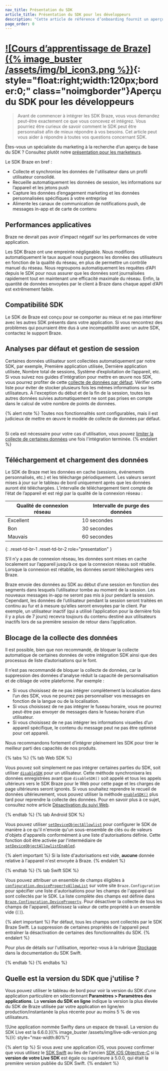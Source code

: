 ```yaml
---
nav_title: Présentation du SDK
article_title: Présentation du SDK pour les développeurs
description: "Cette article de référence d’onboarding fournit un aperçu technique pour les développeurs de SDK Braze. Il aborde les analyses par défaut qui font l’objet d’un suivi par le SDK, le blocage de la collecte automatique de données et la version du SDK publiée de votre application."
page_order: 0
---
```


# [![Cours d’apprentissage de Braze]({% image_buster /assets/img/bl_icon3.png %})](https://learning.braze.com/path/developer/sdk-integration-basics){: style="float:right;width:120px;border:0;" class="noimgborder"}Aperçu du SDK pour les développeurs

> Avant de commencer à intégrer les SDK Braze, vous vous demandez peut-être exactement ce que vous concevez et intégrez. Vous pourriez être curieux de savoir comment le SDK peut être personnalisé afin de mieux répondre à vos besoins. Cet article peut vous aider à répondre à toutes vos questions concernant SDK. 

Êtes-vous un spécialiste du marketing à la recherche d’un aperçu de base du SDK ? Consultez plutôt notre [présentation pour les marketeurs]({{site.baseurl}}/user_guide/getting_started/web_sdk/).

Le SDK Braze en bref :
* Collecte et synchronise les données de l'utilisateur dans un profil utilisateur consolidé.
* Recueille automatiquement les données de session, les informations sur l’appareil et les jetons push
* Capture les données d’engagement marketing et les données personnalisées spécifiques à votre entreprise
* Alimente les canaux de communication de notifications push, de messages in-app et de carte de contenu

## Performances applicatives

Braze ne devrait pas avoir d’impact négatif sur les performances de votre application.

Les SDK Braze ont une empreinte négligeable. Nous modifions automatiquement le taux auquel nous purgeons les données des utilisateurs en fonction de la qualité du réseau, en plus de permettre un contrôle manuel du réseau. Nous regroupons automatiquement les requêtes d’API depuis le SDK pour nous assurer que les données sont journalisées rapidement tout en maintenant une efficacité maximale du réseau. Enfin, la quantité de données envoyées par le client à Braze dans chaque appel d’API est extrêmement faible.

## Compatibilité SDK

Le SDK de Braze est conçu pour se comporter au mieux et ne pas interférer avec les autres SDK présents dans votre application. Si vous rencontrez des problèmes qui pourraient être dus à une incompatibilité avec un autre SDK, contactez le support Braze.

## Analyses par défaut et gestion de session

Certaines données utilisateur sont collectées automatiquement par notre SDK, par exemple, Première application utilisée, Dernière application utilisée, Nombre total de sessions, Système d’exploitation de l’appareil, etc. Si vous suivez nos guides d'intégration pour mettre en œuvre nos SDK, vous pourrez profiter de cette [collecte de données par défaut]({{site.baseurl}}/user_guide/data/user_data_collection/sdk_data_collection/). Vérifier cette liste pour éviter de stocker plusieurs fois les mêmes informations sur les utilisateurs. À l'exception du début et de la fin de la session, toutes les autres données suivies automatiquement ne sont pas prises en compte dans le calcul de votre nombre de points de données.

{% alert note %}
Toutes nos fonctionnalités sont configurables, mais il est judicieux de mettre en œuvre le modèle de collecte de données par défaut.

<br>Si cela est nécessaire pour votre cas d'utilisation, vous pouvez [limiter la collecte de certaines données](#blocking-data-collection) une fois l'intégration terminée.
{% endalert %}

## Téléchargement et chargement des données

Le SDK de Braze met les données en cache (sessions, événements personnalisés, etc.) et les télécharge périodiquement. Les valeurs seront mises à jour sur le tableau de bord uniquement après que les données auront été téléchargées. L’intervalle de téléchargement tient compte de l’état de l’appareil et est régi par la qualité de la connexion réseau :

|Qualité de connexion réseau |    Intervalle de purge des données|
|---|---|
|Excellent    |10 secondes|
|Bon    |30 secondes|
|Mauvais    |60 secondes|
{: .reset-td-br-1 .reset-td-br-2 role="presentation" }

S’il n’y a pas de connexion réseau, les données sont mises en cache localement sur l’appareil jusqu’à ce que la connexion réseau soit rétablie. Lorsque la connexion est rétablie, les données seront téléchargées vers Braze.

Braze envoie des données au SDK au début d’une session en fonction des segments dans lesquels l’utilisateur tombe au moment de la session. Les nouveaux messages in-app ne seront pas mis à jour pendant la session. Cependant, les données de l’utilisateur pendant la session seront traitées en continu au fur et à mesure qu’elles seront envoyées par le client. Par exemple, un utilisateur inactif (qui a utilisé l’application pour la dernière fois il y a plus de 7 jours) recevra toujours du contenu destiné aux utilisateurs inactifs lors de sa première session de retour dans l’application.

## Blocage de la collecte des données

Il est possible, bien que non recommandé, de bloquer la collecte automatique de certaines données de votre intégration SDK ainsi que des processus de liste d’autorisations qui le font. 

Il n’est pas recommandé de bloquer la collecte de données, car la suppression des données d'analyse réduit la capacité de personnalisation et de ciblage de votre plateforme. Par exemple :

- Si vous choisissez de ne pas intégrer complètement la localisation dans l’un des SDK, vous ne pourrez pas personnaliser vos messages en fonction de la langue ou de la localisation. 
- Si vous choisissez de ne pas intégrer le fuseau horaire, vous ne pourrez peut-être pas envoyer de messages dans le fuseau horaire d’un utilisateur. 
- Si vous choisissez de ne pas intégrer les informations visuelles d’un appareil spécifique, le contenu du message peut ne pas être optimisé pour cet appareil.

Nous recommandons fortement d’intégrer pleinement les SDK pour tirer le meilleur parti des capacités de nos produits.

{% tabs %}
{% tab Web SDK %}

Vous pouvez soit simplement ne pas intégrer certaines parties du SDK, soit utiliser [`disableSDK`](https://js.appboycdn.com/web-sdk/latest/doc/modules/braze.html#disablesdk) pour un utilisateur. Cette méthode synchronisera les données enregistrées avant que `disableSDK()` soit appelé et tous les appels ultérieurs vers le SDK Braze pour le Web pour cette page et les charges de page ultérieures seront ignorés. Si vous souhaitez reprendre le recueil de données ultérieurement, vous pouvez utiliser la méthode [`enableSDK()`](https://js.appboycdn.com/web-sdk/latest/doc/modules/braze.html#enablesdk) plus tard pour reprendre la collecte des données. Pour en savoir plus à ce sujet, consultez notre article [Désactivation du suivi Web]({{site.baseurl}}/developer_guide/analytics/managing_data_collection/?sdktab=web).

{% endtab %}
{% tab Android SDK %}

Vous pouvez utiliser [`setDeviceObjectAllowlist`](https://braze-inc.github.io/braze-android-sdk/kdoc/braze-android-sdk/com.braze.configuration/-braze-config/-builder/set-device-object-allowlist.html?query=fun%20setDeviceObjectAllowlist(deviceObjectAllowlist:%20EnumSet%3CDeviceKey%3E):%20BrazeConfig.Builder) pour configurer le SDK de manière à ce qu'il n'envoie qu'un sous-ensemble de clés ou de valeurs d'objets d'appareils conformément à une liste d'autorisations définie. Cette fonction doit être activée par l'intermédiaire de [`setDeviceObjectAllowlistEnabled`](https://braze-inc.github.io/braze-android-sdk/kdoc/braze-android-sdk/com.braze.configuration/-braze-config/-builder/set-device-object-allowlist-enabled.html?query=fun%20setDeviceObjectAllowlistEnabled(enabled:%20Boolean):%20BrazeConfig.Builder).

{% alert important %}
Si la liste d'autorisations est vide, **aucune** donnée relative à l'appareil n'est envoyée à Braze.
{% endalert %}

{% endtab %}
{% tab Swift SDK %}

Vous pouvez attribuer un ensemble de champs éligibles à [`configuration.devicePropertyAllowList`](https://braze-inc.github.io/braze-swift-sdk/documentation/brazekit/braze/configuration-swift.class/devicepropertyallowlist) sur votre site `Braze.Configuration` pour spécifier une liste d'autorisations pour les champs de l'appareil qui sont collectés par le SDK. La liste complète des champs est définie dans [`Braze.Configuration.DeviceProperty`](https://braze-inc.github.io/braze-swift-sdk/documentation/brazekit/braze/configuration-swift.class/deviceproperty). Pour désactiver la collecte de tous les champs de l'appareil, définissez la valeur de cette propriété à un ensemble vide (`[]`).

{% alert important %}
Par défaut, tous les champs sont collectés par le SDK Braze Swift. La suppression de certaines propriétés de l'appareil peut entraîner la désactivation de certaines des fonctionnalités du SDK.
{% endalert %}

Pour plus de détails sur l'utilisation, reportez-vous à la rubrique [Stockage]({{site.baseurl}}/developer_guide/storage/?tab=swift) dans la documentation du SDK Swift.

{% endtab %}
{% endtabs %}

## Quelle est la version du SDK que j'utilise ?

Vous pouvez utiliser le tableau de bord pour voir la version du SDK d'une application particulière en sélectionnant **Paramètres > Paramètres des applications**. La **version du SDK en ligne** indique la version la plus élevée du SDK de Braze utilisée par votre application en ligne/en production/instantanée la plus récente pour au moins 5 % de vos utilisateurs.

![Une application nommée Swifty dans un espace de travail. La version du SDK Live est la 6.6.0.]({% image_buster /assets/img/live-sdk-version.png %}){: style="max-width:80%"} 

{% alert tip %}
Si vous avez une application iOS, vous pouvez confirmer que vous utilisez le [SDK Swift]({{site.baseurl}}/developer_guide/sdk_integration/?sdktab=swift) au lieu de l'ancien [SDK iOS Objective-C]({{site.baseurl}}/developer_guide/platforms/legacy_sdks/ios/initial_sdk_setup/overview/) si la **version de votre Live SDK** est égale ou supérieure à 5.0.0, qui était la première version publiée du SDK Swift.
{% endalert %}


